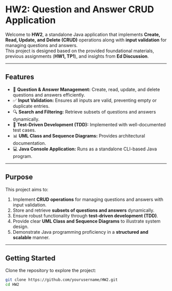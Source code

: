 # HW2: Question and Answer CRUD Application

Welcome to **HW2**, a standalone Java application that implements **Create, Read, Update, and Delete (CRUD)** operations along with **input validation** for managing questions and answers.  
This project is designed based on the provided foundational materials, previous assignments (**HW1, TP1**), and insights from **Ed Discussion**.

---

## Features

- 📝 **Question & Answer Management:** Create, read, update, and delete questions and answers efficiently.
- ✅ **Input Validation:** Ensures all inputs are valid, preventing empty or duplicate entries.
- 🔍 **Search and Filtering:** Retrieve subsets of questions and answers dynamically.
- 🔧 **Test-Driven Development (TDD):** Implemented with well-documented test cases.
- 📊 **UML Class and Sequence Diagrams:** Provides architectural documentation.
- 💻 **Java Console Application:** Runs as a standalone CLI-based Java program.

---

## Purpose

This project aims to:

1. Implement **CRUD operations** for managing questions and answers with input validation.
2. Store and retrieve **subsets of questions and answers** dynamically.
3. Ensure robust functionality through **test-driven development (TDD)**.
4. Provide clear **UML Class and Sequence Diagrams** to illustrate system design.
5. Demonstrate Java programming proficiency in a **structured and scalable** manner.

---

## Getting Started

Clone the repository to explore the project:

```sh
git clone https://github.com/yourusername/HW2.git
cd HW2

